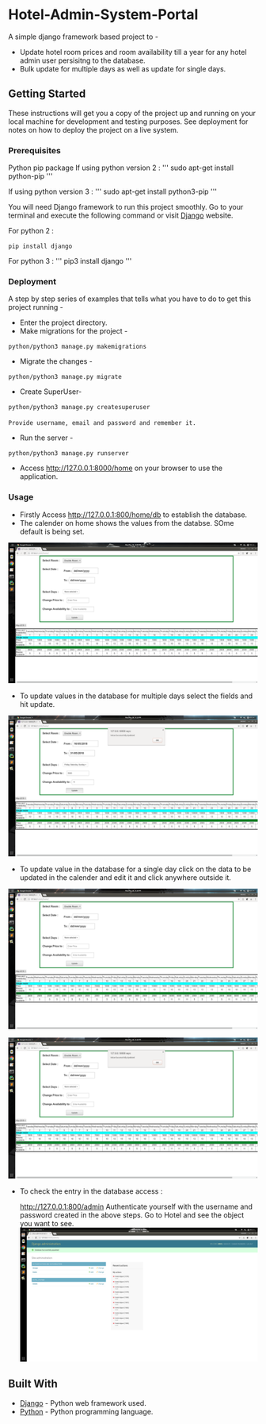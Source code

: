 # Hotel-Admin-System-Portal

A simple django framework based project to -

* Update hotel room prices and room availability till a year for any hotel admin user persisitng to the database.
* Bulk update for multiple days as well as update for single days.

## Getting Started

These instructions will get you a copy of the project up and running on your local machine for development and testing purposes. See deployment for notes on how to deploy the project on a live system.

### Prerequisites

Python pip package
If using python version 2 :
'''
sudo apt-get install python-pip
'''

If using python version 3 :
'''
sudo apt-get install python3-pip
'''

You will need Django framework to run this project smoothly. Go to your terminal and execute the following command or visit [Django](https://www.djangoproject.com/) website.


For python 2 :
```
pip install django
```

For python 3 :
'''
pip3 install django
'''

### Deployment

A step by step series of examples that tells what you have to do to get this project running -

* Enter the project directory.
* Make migrations for the project -

```
python/python3 manage.py makemigrations
```

* Migrate the changes -

```
python/python3 manage.py migrate
```

* Create SuperUser-

```
python/python3 manage.py createsuperuser

Provide username, email and password and remember it.

```

* Run the server -

```
python/python3 manage.py runserver
```

* Access http://127.0.0.1:8000/home on your browser to use the application.

### Usage

* Firstly Access http://127.0.0.1:800/home/db to establish the database.
* The calender on home shows the values from the databse. SOme default is being set.

![Screenshot](/Screenshots/Screenshot%20from%202018-05-16%2020-09-34.png)

* To update values in the database for multiple days select the fields and hit update.

![Screenshot](/Screenshots/Screenshot%20from%202018-05-16%2020-13-17.png)

* To update value in the database for a single day click on the data to be updated in the calender and edit it and click anywhere outside it.

![Screenshot](/Screenshots/Screenshot%20from%202018-05-16%2020-16-17.png)

![Screenshot](/Screenshots/Screenshot%20from%202018-05-16%2020-16-23.png)

* To check the entry in the database access :
	
	 http://127.0.0.1:800/admin
	Authenticate yourself with the username and password created in the above steps.
	Go to Hotel and see the object you want to see.
	![Screenshot](/Screenshots/Screenshot%20from%202018-05-16%2020-20-36.png)

## Built With

* [Django](https://www.djangoproject.com/) - Python web framework used.
* [Python](https://www.python.org/) - Python programming language.




